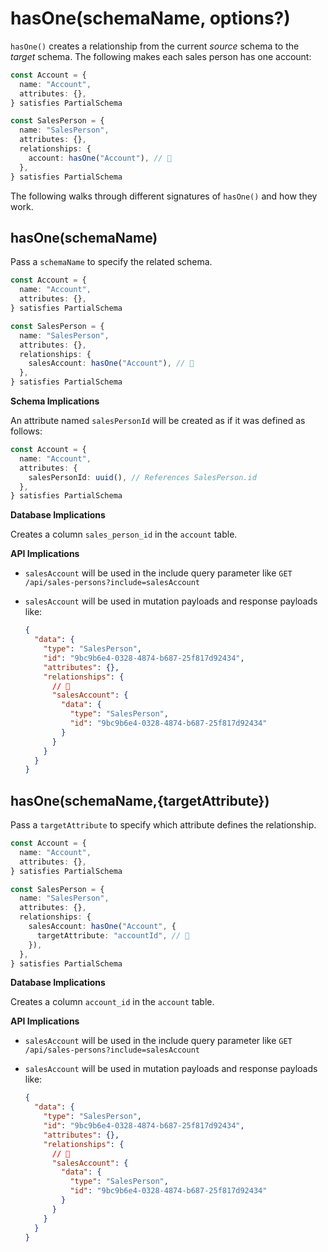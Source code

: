 # hasOne(schemaName, options?)

`hasOne()` creates a relationship from the current _source_ schema to the _target_ schema. The following makes each sales person has one account:

```ts
const Account = {
  name: "Account",
  attributes: {},
} satisfies PartialSchema

const SalesPerson = {
  name: "SalesPerson",
  attributes: {},
  relationships: {
    account: hasOne("Account"), // 👀
  },
} satisfies PartialSchema
```

The following walks through different signatures of `hasOne()` and how they work.

## hasOne(schemaName)

Pass a `schemaName` to specify the related schema.

```ts
const Account = {
  name: "Account",
  attributes: {},
} satisfies PartialSchema

const SalesPerson = {
  name: "SalesPerson",
  attributes: {},
  relationships: {
    salesAccount: hasOne("Account"), // 👀
  },
} satisfies PartialSchema
```

**Schema Implications**

An attribute named `salesPersonId` will be created as if it was defined as follows:

```ts
const Account = {
  name: "Account",
  attributes: {
    salesPersonId: uuid(), // References SalesPerson.id
  },
} satisfies PartialSchema
```

**Database Implications**

Creates a column `sales_person_id` in the `account` table.

**API Implications**

- `salesAccount` will be used in the include query parameter like `GET /api/sales-persons?include=salesAccount`
- `salesAccount` will be used in mutation payloads and response payloads like:

  ```json
  {
    "data": {
      "type": "SalesPerson",
      "id": "9bc9b6e4-0328-4874-b687-25f817d92434",
      "attributes": {},
      "relationships": {
        // 👀
        "salesAccount": {
          "data": {
            "type": "SalesPerson",
            "id": "9bc9b6e4-0328-4874-b687-25f817d92434"
          }
        }
      }
    }
  }
  ```

## hasOne(schemaName,{targetAttribute})

Pass a `targetAttribute` to specify which attribute defines the relationship.

```ts
const Account = {
  name: "Account",
  attributes: {},
} satisfies PartialSchema

const SalesPerson = {
  name: "SalesPerson",
  attributes: {},
  relationships: {
    salesAccount: hasOne("Account", {
      targetAttribute: "accountId", // 👀
    }),
  },
} satisfies PartialSchema
```

**Database Implications**

Creates a column `account_id` in the `account` table.

**API Implications**

- `salesAccount` will be used in the include query parameter like `GET /api/sales-persons?include=salesAccount`
- `salesAccount` will be used in mutation payloads and response payloads like:

  ```json
  {
    "data": {
      "type": "SalesPerson",
      "id": "9bc9b6e4-0328-4874-b687-25f817d92434",
      "attributes": {},
      "relationships": {
        // 👀
        "salesAccount": {
          "data": {
            "type": "SalesPerson",
            "id": "9bc9b6e4-0328-4874-b687-25f817d92434"
          }
        }
      }
    }
  }
  ```
